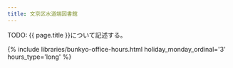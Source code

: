 ```yaml
---
title: 文京区水道端図書館
---
```


TODO: {{ page.title }}について記述する。

{% include libraries/bunkyo-office-hours.html
    holiday_monday_ordinal='3'
    hours_type='long' %}
